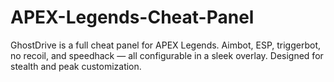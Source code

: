 # APEX-Legends-Cheat-Panel
GhostDrive is a full cheat panel for APEX Legends. Aimbot, ESP, triggerbot, no recoil, and speedhack — all configurable in a sleek overlay. Designed for stealth and peak customization.
